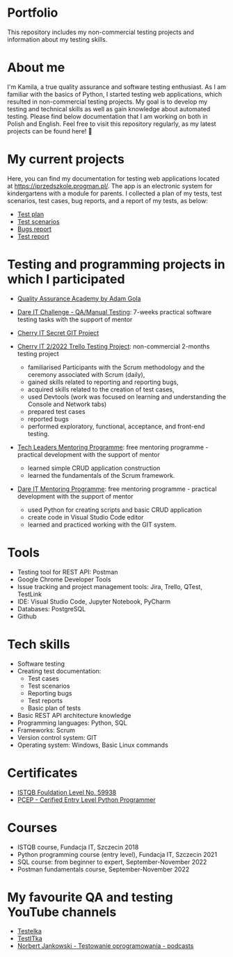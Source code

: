 # Portfolio
This repository includes my non-commercial testing projects and information about my testing skills.

# About me
I'm Kamila, a true quality assurance and software testing enthusiast. As I am familiar with the basics of Python, I started testing web applications, which resulted in non-commercial testing projects. My goal is to develop my testing and technical skills as well as gain knowledge about automated testing. Please find below documentation that I am working on both in Polish and English. Feel free to visit this repository regularly, as my latest projects can be found here! 🙂 

# My current projects

Here, you can find my documentation for testing web applications located at https://iprzedszkole.progman.pl/. The app is an electronic system for kindergartens with a module for parents. I collected a plan of my tests, test scenarios, test cases, bug reports, and a report of my tests, as below:
*  [Test plan](https://github.com/KamilaWZ/Testing-Portfolio/files/10343504/Plan.testow.pdf)
*  [Test scenarios](https://github.com/KamilaWZ/Testing-Portfolio/files/10343480/Scenariusz.testowy.pdf)
*  [Bugs report](https://github.com/KamilaWZ/Testing-Portfolio/files/10343505/Bugs.report.pdf)
*  [Test report](https://github.com/KamilaWZ/Testing-Portfolio/files/10343502/Raport.z.testow.pdf)

# Testing and programming projects in which I participated

* [Quality Assurance Academy by Adam Gola](https://szkoleniedlaqa.pl/)

* [Dare IT Challenge - QA/Manual Testing](https://www.dareit.io/challenges/qa-manual-testing): 7-weeks practical software testing tasks with the support of mentor

* [Cherry IT Secret GIT Project](http://cherry-it.pl/)

* [Cherry IT 2/2022 Trello Testing Project](http://cherry-it.pl/archiwum-projektu-treningowego-2-2022-trello/): non-commercial 2-months testing project 
  * familiarised Participants with the Scrum methodology and the ceremony associated with Scrum (daily),
  * gained skills related to reporting and reporting bugs,
  * acquired skills related to the creation of test cases,
  * used Devtools (work was focused on learning and understanding the Console and Network tabs)
  * prepared test cases
  * reported bugs
  * performed exploratory, functional, acceptance, and front-end testing.

* [Tech Leaders Mentoring Programme](https://techleaders.eu/): free mentoring programme - practical development with the support of mentor
  * learned simple CRUD application construction
  * learned the fundamentals of the Scrum framework.

* [Dare IT Mentoring Programme](https://www.dareit.io/): free mentoring programme - practical development with the support of mentor
  * used Python for creating scripts and basic CRUD application
  * create code in Visual Studio Code editor
  * learned and practiced working with the GIT system.


# Tools

* Testing tool for REST API: Postman
* Google Chrome Developer Tools
* Issue tracking and project management tools: Jira, Trello, QTest, TestLink
* IDE: Visual Studio Code, Jupyter Notebook, PyCharm
* Databases: PostgreSQL
* Github

# Tech skills

* Software testing
* Creating test documentation:
  * Test cases
  * Test scenarios
  * Reporting bugs
  * Test reports
  * Basic plan of tests
* Basic REST API architecture knowledge
* Programming languages: Python, SQL
* Frameworks: Scrum
* Version control system: GIT
* Operating system: Windows, Basic Linux commands

# Certificates
* [ISTQB Fouldation Level No. 59938](http://scr.istqb.org/?name=Kamila+Walaszczyk-Ziomek&number=59938&orderBy=relevancy&orderDirection=&dateStart=&dateEnd=&expiryStart=&expiryEnd=&certificationBody=&examProvider=&certificationLevel=&country=)
* [PCEP - Cerified Entry Level Python Programmer](https://www.credly.com/badges/db85fb42-345a-4112-8735-ccc37c455266?source=linked_in_profile)

# Courses

* ISTQB course, Fundacja IT, Szczecin 2018
* Python programming course (entry level), Fundacja IT, Szczecin 2021
* SQL course: from beginner to expert, September-November 2022
* Postman fundamentals course, September-November 2022

# My favourite QA and testing YouTube channels

* [Testelka](https://www.youtube.com/@testelka/featured)
* [TestITka](https://www.youtube.com/@TestITka)
* [Norbert Jankowski - Testowanie oprogramowania - podcasts](https://www.youtube.com/@TestowaniePodcast)










